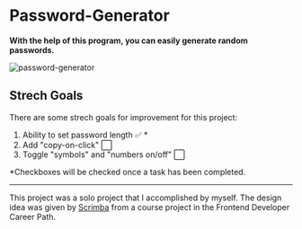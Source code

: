 # Password-Generator
<b>With the help of this program, you can easily generate random passwords.</b>

![password-generator](https://user-images.githubusercontent.com/106872138/212545900-62b2f8d1-c2ad-43b4-99f8-da4f2bfa6d0f.gif)

## Strech Goals
There are some strech goals for improvement for this project:
1.  Ability to set password length :white_check_mark: * <!-- when checkhed :white_check_mark: -->
2. Add "copy-on-click" :white_large_square: 
3. Toggle "symbols" and "numbers on/off" :white_large_square:

*Checkboxes will be checked once a task has been completed.

-------
This project was a solo project that I accomplished by myself. The design idea was given by <a href="https://scrimba.com/">Scrimba</a> from a course project in the Frontend Developer Career Path.
